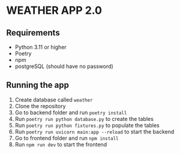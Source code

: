 # WEATHER APP 2.0

## Requirements
- Python 3.11 or higher
- Poetry
- npm
- postgreSQL (should have no password)

## Running the app
1. Create database called `weather`
2. Clone the repository
3. Go to backend folder and run `poetry install`
4. Run `poetry run python database.py` to create the tables
5. Run `poetry run python fixtures.py` to populate the tables
6. Run `poetry run uvicorn main:app --reload` to start the backend
7. Go to frontend folder and run `npm install`
8. Run `npm run dev` to start the frontend
